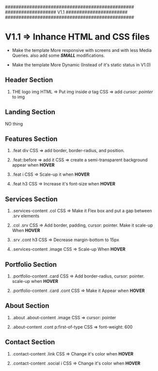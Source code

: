 ################################################
################### V1.1 #######################
################################################

# V1.1 => Inhance HTML and CSS files

- Make the template More responsive with screens and with less Media Queries. also add some **_SMALL_** modifications.

- Make the template More Dynamic (Instead of it's static status in V1.0)

## Header Section

1. THE logo img
   HTML => Put img inside _a_ tag
   CSS => add _cursor: pointer_ to img

## Landing Section

NO thing

## Features Section

1. .feat div
   CSS => add border, border-radius, and position.

2. .feat::before => add it
   CSS => create a semi-transparent background appear when **HOVER**

3. .feat i
   CSS => Scale-up it when **HOVER**

4. .feat h3
   CSS => Increase it's font-size when **HOVER**

## Services Section

1. .services-content .col
   CSS => Make it Flex box and put a gap between .srv elements

2.  .col .srv
   CSS => Add border, padding, cursor: pointer. Make it scale-up When **HOVER**

3. .srv .cont h3
   CSS => Decrease margin-bottom to 15px

4. .services-content .image
   CSS => Scale-up When **HOVER**

## Portfolio Section

1. .portfolio-content .card
   CSS => Add border-radius, cursor: pointer. scale-up when **HOVER**

2. .portfolio-content .card .cont
   CSS => Make it Appear when **HOVER**


## About Section

1. .about .about-content .image
   CSS => cursor: pointer

2. .about-content .cont p:first-of-type
   CSS => font-weight: 600

## Contact Section

1. .contact-content .link
   CSS => Change it's color when **HOVER**

2. .contact-content .social i
   CSS => Change it's color when **HOVER**